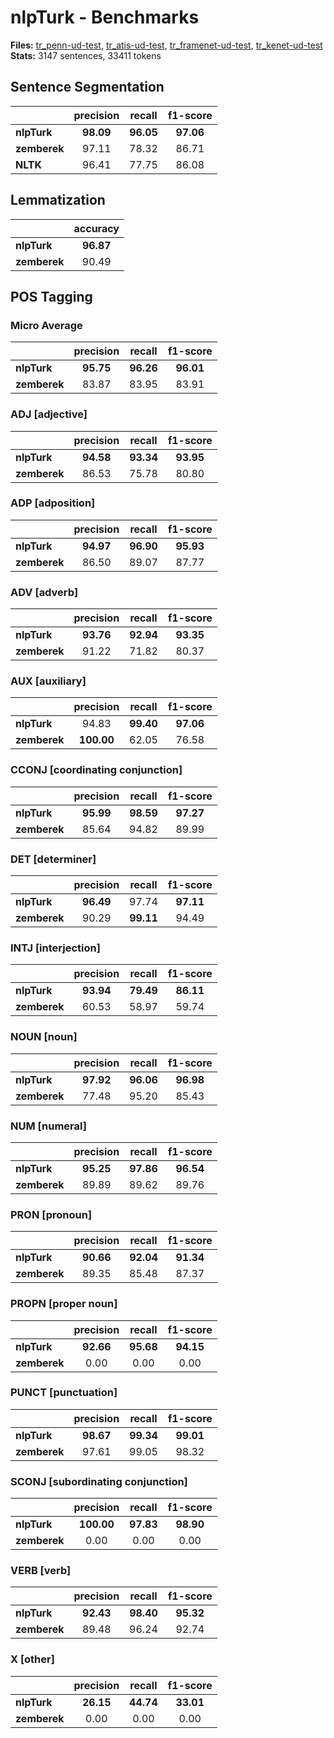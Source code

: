 # nlpTurk - Benchmarks

**Files:**
[tr_penn-ud-test](https://raw.githubusercontent.com/UniversalDependencies/UD_Turkish-Penn/master/tr_penn-ud-test.conllu),
[tr_atis-ud-test](https://raw.githubusercontent.com/UniversalDependencies/UD_Turkish-Atis/master/tr_atis-ud-test.conllu),
[tr_framenet-ud-test](https://raw.githubusercontent.com/UniversalDependencies/UD_Turkish-FrameNet/master/tr_framenet-ud-test.conllu),
[tr_kenet-ud-test](https://raw.githubusercontent.com/UniversalDependencies/UD_Turkish-Kenet/master/tr_kenet-ud-test.conllu)
<br/>
**Stats:** 3147 sentences, 33411 tokens

## Sentence Segmentation

|              | precision | recall    | f1-score  | 
| :----------- | :-------: | :-------: | :-------: | 
| **nlpTurk**  | **98.09** | **96.05** | **97.06** |  
| **zemberek** |   97.11   |   78.32   |   86.71   |   
| **NLTK**     |   96.41   |   77.75   |   86.08   |

## Lemmatization

|              | accuracy  | 
| :----------- | :-------: | 
| **nlpTurk**  | **96.87** |  
| **zemberek** |   90.49   |  

## POS Tagging

### Micro Average

|              | precision | recall    | f1-score  | 
| :----------- | :-------: | :-------: | :-------: | 
| **nlpTurk**  | **95.75** | **96.26** | **96.01** |  
| **zemberek** |   83.87   |   83.95   |   83.91   | 


### ADJ \[adjective\]

|              | precision | recall    | f1-score  | 
| :----------- | :-------: | :-------: | :-------: | 
| **nlpTurk**  | **94.58** | **93.34** | **93.95** |  
| **zemberek** |   86.53   |   75.78   |   80.80   | 


### ADP \[adposition\]

|              | precision | recall    | f1-score  | 
| :----------- | :-------: | :-------: | :-------: | 
| **nlpTurk**  | **94.97** | **96.90** | **95.93** |  
| **zemberek** |   86.50   |   89.07   |   87.77   | 


### ADV \[adverb\]

|              | precision | recall    | f1-score  | 
| :----------- | :-------: | :-------: | :-------: | 
| **nlpTurk**  | **93.76** | **92.94** | **93.35** |  
| **zemberek** |   91.22   |   71.82   |   80.37   | 


### AUX \[auxiliary\]

|              | precision | recall    | f1-score  | 
| :----------- | :-------: | :-------: | :-------: | 
| **nlpTurk**  |   94.83   | **99.40** | **97.06** |  
| **zemberek** |**100.00** |   62.05   |   76.58   | 


### CCONJ \[coordinating conjunction\]

|              | precision | recall    | f1-score  | 
| :----------- | :-------: | :-------: | :-------: | 
| **nlpTurk**  | **95.99** | **98.59** | **97.27** |  
| **zemberek** |   85.64   |   94.82   |   89.99   | 


### DET \[determiner\]

|              | precision | recall    | f1-score  | 
| :----------- | :-------: | :-------: | :-------: | 
| **nlpTurk**  | **96.49** |   97.74   | **97.11** |  
| **zemberek** |   90.29   | **99.11** |   94.49   | 


### INTJ \[interjection\]

|              | precision | recall    | f1-score  | 
| :----------- | :-------: | :-------: | :-------: | 
| **nlpTurk**  | **93.94** | **79.49** | **86.11** |  
| **zemberek** |   60.53   |   58.97   |   59.74   | 


### NOUN \[noun\]

|              | precision | recall    | f1-score  | 
| :----------- | :-------: | :-------: | :-------: | 
| **nlpTurk**  | **97.92** | **96.06** | **96.98** |  
| **zemberek** |   77.48   |   95.20   |   85.43   | 


### NUM \[numeral\]

|              | precision | recall    | f1-score  | 
| :----------- | :-------: | :-------: | :-------: | 
| **nlpTurk**  | **95.25** | **97.86** | **96.54** |  
| **zemberek** |   89.89   |   89.62   |   89.76   | 


### PRON \[pronoun\]

|              | precision | recall    | f1-score  | 
| :----------- | :-------: | :-------: | :-------: | 
| **nlpTurk**  | **90.66** | **92.04** | **91.34** |  
| **zemberek** |   89.35   |   85.48   |   87.37   | 


### PROPN \[proper noun\]

|              | precision | recall    | f1-score  | 
| :----------- | :-------: | :-------: | :-------: | 
| **nlpTurk**  | **92.66** | **95.68** | **94.15** |  
| **zemberek** |   0.00    |   0.00    |   0.00    | 


### PUNCT \[punctuation\]

|              | precision | recall    | f1-score  | 
| :----------- | :-------: | :-------: | :-------: | 
| **nlpTurk**  | **98.67** | **99.34** | **99.01** |  
| **zemberek** |   97.61   |   99.05   |   98.32   | 


### SCONJ \[subordinating conjunction\]

|              | precision | recall    | f1-score  | 
| :----------- | :-------: | :-------: | :-------: | 
| **nlpTurk**  | **100.00**| **97.83** | **98.90** |  
| **zemberek** |   0.00    |   0.00    |   0.00    | 


### VERB \[verb\]

|              | precision | recall    | f1-score  | 
| :----------- | :-------: | :-------: | :-------: | 
| **nlpTurk**  | **92.43** | **98.40** | **95.32** |  
| **zemberek** |   89.48   |   96.24   |   92.74   | 


### X \[other\]

|              | precision | recall    | f1-score  | 
| :----------- | :-------: | :-------: | :-------: | 
| **nlpTurk**  | **26.15** | **44.74** | **33.01** |  
| **zemberek** |   0.00    |   0.00    |   0.00    | 
